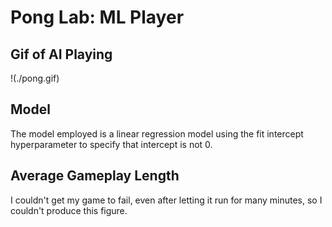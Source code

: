 # Pong Lab: ML Player

## Gif of AI Playing  
!(./pong.gif)

## Model  
The model employed is a linear regression model using the fit intercept hyperparameter to specify that intercept is not 0.  

## Average Gameplay Length  
I couldn't get my game to fail, even after letting it run for many minutes, so I couldn't produce this figure.  

